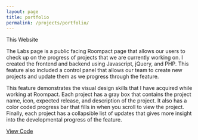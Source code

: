 ```yaml
---
layout: page
title: portfolio
permalink: /projects/portfolio/
---
```

<div class="header-row">
        <span class="header-text"> This Website </span>
</div>
<div class="description-row labs-page">
        <span class="description-text">
            <p>
            The Labs page is a public facing Roompact page that allows our users to check up on the progress of projects that we are currently working on. I created the frontend and backend using Javascript, jQuery, and PHP. This feature also included a control panel that allows our team to create new projects and update them as we progress through the feature.
            </p>
            <p>
            This feature demonstrates the visual design skills that I have acquired while working at Roompact. Each project has a gray box that contains the project name, icon, expected release, and description of the project. It also has a color coded progress bar that fills in when you scroll to view the project. Finally, each project has a collapsible list of updates that gives more insight into the developmental progress of the feature. 
            </p>
        </span>
</div>
<div>
    <div class="labs-demo-btn-container">
        <a class="a-no-style" href="https://github.com/joemalin95/portfolio" target="_blank">
            <div class="labs-demo-btn std-btn">
                <i class="fa fa-code"></i>
                View Code 
            </div>
        </a>
    </div>
</div>
